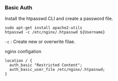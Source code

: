 ### Basic Auth

Install the htpasswd CLI and create a password file.
```
sudo apt-get install apache2-utils
htpasswd -c /etc/nginx/.htpasswd ${Username}
```
`-c` : Create new or overwrite filae.

nginx configation
```
location / {
  auth_basic "Restricted Content";
  auth_basic_user_file /etc/nginx/.htpasswd;
}
```
